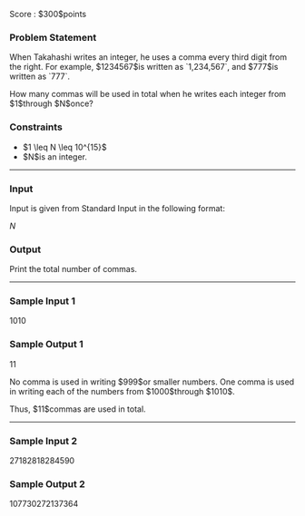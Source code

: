 
<div>

<span>

<span>

<p>
Score : $300$points
</p>

<div>

<section>

### **Problem Statement**

<p>
When Takahashi writes an integer, he uses a comma every third digit from the right. For example, $1234567$is written as `1,234,567`, and $777$is written as `777`.
</p>

<p>
How many commas will be used in total when he writes each integer from $1$through $N$once?
</p>

</section>

</div>

<div>

<section>

### **Constraints**

<ul>

<li>
$1 \leq N \leq 10^{15}$
</li>

<li>
$N$is an integer.
</li>

</ul>

</section>

</div>

---

<div>

<div>

<section>

### **Input**

<p>
Input is given from Standard Input in the following format:
</p>

<div>

$N$
</div>

</section>

</div>

<div>

<section>

### **Output**

<p>
Print the total number of commas.
</p>

</section>

</div>

</div>

---

<div>

<section>

### **Sample Input 1**

<div>

1010

</div>

</section>

</div>

<div>

<section>

### **Sample Output 1**

<div>

11

</div>

<p>
No comma is used in writing $999$or smaller numbers. One comma is used in writing each of the numbers from $1000$through $1010$.
</p>

<p>
Thus, $11$commas are used in total.
</p>

</section>

</div>

---

<div>

<section>

### **Sample Input 2**

<div>

27182818284590

</div>

</section>

</div>

<div>

<section>

### **Sample Output 2**

<div>

107730272137364

</div>

</section>

</div>

</span>

</span>

</div>

